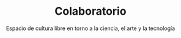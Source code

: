 ---
layout: home
title: Colaboratorio
permalink: /
subtitle: Espacio de cultura libre en torno a la ciencia, el arte y la tecnología

section1:
 title: "¿Qué es el Colaboratorio?"
 subtitle: "Somos un espacio en Córdoba dedicado a la cultura libre"
 subSection1:
  title: "En un garaje"
  blurb: "El Colaboratorio es un espacio de investigación y promoción de la cultura libre …y si, 
está en nuestro garaje."
 subSection2:
  title: "Arte y Ciencia"
  blurb: "Promovemos proyectos que combinen arte y ciencia, de igual a igual y olvidándonos de ideas preconcebidas."
 subSection3:
  title: "Cultura libre"
  blurb: "Ofrecemos el Colaboratorio gratis a cambio de que liberes tu proyecto y compartas tu experiencia."
section2:
 title: "Proyectos, talleres y eventos"
 subtitle: "Subscríbete y te mantendremos informado"

section3:
 title: "¡Me interesa!"
 subtitle: "¿Cómo participo en el Colaboratorio?"
 subSection1:
  title: "¿Cómo participar?"
  blurb: "En el Colaboratorio queremos explorar proyectos ya existentes y facilitar el desarrollo de nuevos proyectos en el marco de la cultura libre.<br/>Si estás interesado en poner en marcha un proyecto de estas características ponte en contacto con nosotros."
 subSection2:
  title: "¿Qué te ofrecemos?"
  blurb: "Estamos situados en pleno centro de Córdoba en el barrio de Santa Marina. Disponemos de un pequeño pero bien equipado laboratorio para proyectos audiovisuales, software y hardware: Impresora 3d, Arduinos, Raspberry Pi, Kinects y mucho más!"
 subSection3:
  title: "¿Por qué Cultura libre?"
  blurb: "Estamos situados en pleno centro de Córdoba en el barrio de Santa Marina. Disponemos de un pequeño pero bien equipado laboratorio para proyectos audiovisuales, software y hardware: Impresora 3d, Arduinos, Raspberry Pi, Kinects y mucho más!"
 subSection4:
  title: "¿Quiénes somos?"
  blurb: "Somos Colaborativa, una agencia de diseño, tecnología y acción social ubicada en Córdoba, España. Hemos trabajado en centros de arte, departamentos de investigación, enseñanza universitaria, el sector privado de la ingeniería y como diseñadores freelance."

footer:
 footer1: "Un proyecto de @javiburon y @msanchezmora para @colaborativaeu. Diseñado y hecho en [Córdoba, Andalucía](http://www.openstreetmap.org/?lat=37.86&lon=-4.76&zoom=8&layers=M). [El código de esta página](https://github.com/colaborativa/colaboratorio) está licenciado bajo una [MIT license](http://www.apache.org/licenses/LICENSE-2.0). Los textos e imágenes bajo una licencia creative commons [CC BY 3.0](http://creativecommons.org/licenses/by/3.0/)"

 footer2: ""

 footer3: "Utilizamos las siguientes herramientas y recursos de código abierto [Bootstrap](http://twitter.github.com/bootstrap/), [github pages](http://pages.github.com/), [jekyll](https://github.com/mojombo/jekyll/wiki) [LESS](http://lesscss.org/). Iconos de [Glyphicons](http://glyphicons.com), bajo licencia creative commons [CC BY 3.0](http://creativecommons.org/licenses/by/3.0/)"
---